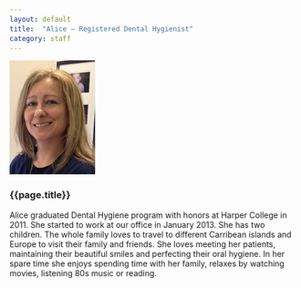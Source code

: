 ```yaml
---
layout: default
title:  "Alice – Registered Dental Hygienist"
category: staff
---
```

<div class="col span-2 empty"></div>
<div class="col span-2">
<img src="/assets/img/bios/alice.jpg" alt="{{page.title}}" class="bio"/>
</div>
<div class="col span-6">
<h3>{{page.title}}</h3>
<p>Alice graduated Dental Hygiene program with honors at Harper College in 2011. She started to work at our office in January 2013.  She has two children. The whole family loves to travel to different Carribean islands and Europe to visit their family and friends. She loves meeting her patients, maintaining their beautiful smiles and perfecting their oral hygiene. In her spare time she enjoys spending time with her family, relaxes by watching movies, listening 80s music or reading.</p>
</div>
<div class="col span-2 empty"></div>